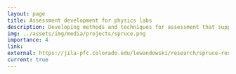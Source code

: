 ```yaml
---
layout: page
title: Assessment development for physics labs
description: Developing methods and techniques for assessment that support the next generation of physics laboratory goals and instruction.
img: ../assets/img/media/projects/spruce.png
importance: 4
link: 
external: https://jila-pfc.colorado.edu/lewandowski/research/spruce-researchers-0
current: true
---
```



